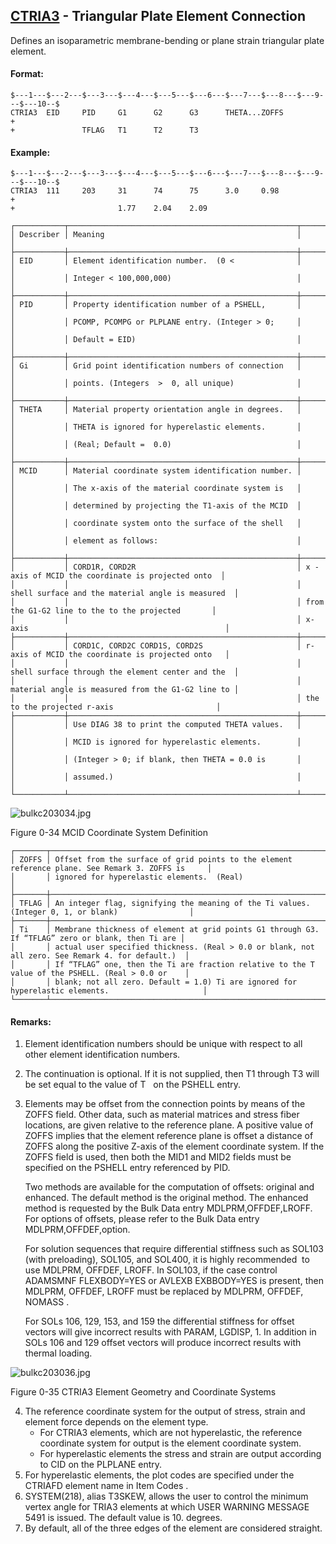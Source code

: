 ## [CTRIA3](https://help.hexagonmi.com/bundle/MSC_Nastran_2022.4/page/Nastran_Combined_Book/qrg/bulkc2/TOC.CTRIA3.xhtml) - Triangular Plate Element Connection

Defines an isoparametric membrane-bending or plane strain triangular plate element.

#### Format:

```nastran
$---1---$---2---$---3---$---4---$---5---$---6---$---7---$---8---$---9---$---10--$
CTRIA3  EID     PID     G1      G2      G3      THETA...ZOFFS           +       
+               TFLAG   T1      T2      T3                                      
```

#### Example:

```nastran
$---1---$---2---$---3---$---4---$---5---$---6---$---7---$---8---$---9---$---10--$
CTRIA3  111     203     31      74      75      3.0     0.98            +       
+                       1.77    2.04    2.09                                    
```

```text
┌───────────┬───────────────────────────────────────────────────┬───────────────────────────────────────────────────┐
│ Describer │ Meaning                                           │                                                   │
├───────────┼───────────────────────────────────────────────────┼───────────────────────────────────────────────────┤
│ EID       │ Element identification number.  (0 <              │                                                   │
│           │ Integer < 100,000,000)                            │                                                   │
├───────────┼───────────────────────────────────────────────────┼───────────────────────────────────────────────────┤
│ PID       │ Property identification number of a PSHELL,       │                                                   │
│           │ PCOMP, PCOMPG or PLPLANE entry. (Integer > 0;     │                                                   │
│           │ Default = EID)                                    │                                                   │
├───────────┼───────────────────────────────────────────────────┼───────────────────────────────────────────────────┤
│ Gi        │ Grid point identification numbers of connection   │                                                   │
│           │ points. (Integers  >  0, all unique)              │                                                   │
├───────────┼───────────────────────────────────────────────────┼───────────────────────────────────────────────────┤
│ THETA     │ Material property orientation angle in degrees.   │                                                   │
│           │ THETA is ignored for hyperelastic elements.       │                                                   │
│           │ (Real; Default =  0.0)                            │                                                   │
├───────────┼───────────────────────────────────────────────────┼───────────────────────────────────────────────────┤
│ MCID      │ Material coordinate system identification number. │                                                   │
│           │ The x-axis of the material coordinate system is   │                                                   │
│           │ determined by projecting the T1-axis of the MCID  │                                                   │
│           │ coordinate system onto the surface of the shell   │                                                   │
│           │ element as follows:                               │                                                   │
├───────────┼───────────────────────────────────────────────────┼───────────────────────────────────────────────────┤
│           │ CORD1R, CORD2R                                    │ x -axis of MCID the coordinate is projected onto  │
│           │                                                   │ shell surface and the material angle is measured  │
│           │                                                   │ from the G1-G2 line to the to the projected       │
│           │                                                   │ x-axis                                            │
├───────────┼───────────────────────────────────────────────────┼───────────────────────────────────────────────────┤
│           │ CORD1C, CORD2C CORD1S, CORD2S                     │ r-axis of MCID the coordinate is projected onto   │
│           │                                                   │ shell surface through the element center and the  │
│           │                                                   │ material angle is measured from the G1-G2 line to │
│           │                                                   │ the to the projected r-axis                       │
├───────────┼───────────────────────────────────────────────────┼───────────────────────────────────────────────────┤
│           │ Use DIAG 38 to print the computed THETA values.   │                                                   │
│           │ MCID is ignored for hyperelastic elements.        │                                                   │
│           │ (Integer > 0; if blank, then THETA = 0.0 is       │                                                   │
│           │ assumed.)                                         │                                                   │
└───────────┴───────────────────────────────────────────────────┴───────────────────────────────────────────────────┘
```

![bulkc203034.jpg](https://help-be.hexagonmi.com/bundle/MSC_Nastran_2022.4/page/Nastran_Combined_Book/qrg/bulkc2/../../../assets/bulkc203034.jpg?_LANG=enus)

Figure 0-34   MCID Coordinate System Definition

```text
┌───────┬───────────────────────────────────────────────────────────────────────────────────────────────────┐
│ ZOFFS │ Offset from the surface of grid points to the element reference plane. See Remark 3. ZOFFS is     │
│       │ ignored for hyperelastic elements.  (Real)                                                        │
├───────┼───────────────────────────────────────────────────────────────────────────────────────────────────┤
│ TFLAG │ An integer flag, signifying the meaning of the Ti values. (Integer 0, 1, or blank)                │
├───────┼───────────────────────────────────────────────────────────────────────────────────────────────────┤
│ Ti    │ Membrane thickness of element at grid points G1 through G3. If “TFLAG” zero or blank, then Ti are │
│       │ actual user specified thickness. (Real > 0.0 or blank, not all zero. See Remark 4. for default.)  │
│       │ If “TFLAG” one, then the Ti are fraction relative to the T value of the PSHELL. (Real > 0.0 or    │
│       │ blank; not all zero. Default = 1.0) Ti are ignored for hyperelastic elements.                     │
└───────┴───────────────────────────────────────────────────────────────────────────────────────────────────┘
```

#### Remarks:

1. Element identification numbers should be unique with respect to all other element identification numbers.
2. The continuation is optional. If it is not supplied, then T1 through T3 will be set equal to the value of T   on the PSHELL entry.
3. Elements may be offset from the connection points by means of the ZOFFS field. Other data, such as material matrices and stress fiber locations, are given relative to the reference plane. A positive value of ZOFFS implies that the element reference plane is offset a distance of ZOFFS along the positive Z-axis of the element coordinate system. If the ZOFFS field is used, then both the MID1 and MID2 fields must be specified on the PSHELL entry referenced by PID.

     Two methods are available for the computation of offsets: original and enhanced. The default method is the original method. The enhanced method is requested by the Bulk Data entry MDLPRM,OFFDEF,LROFF. For options of offsets, please refer to the Bulk Data entry MDLPRM,OFFDEF,option.

     For solution sequences that require differential stiffness such as SOL103 (with preloading), SOL105, and SOL400,  it is highly recommended  to use MDLPRM, OFFDEF, LROFF. In SOL103, if the case control ADAMSMNF FLEXBODY=YES or AVLEXB EXBBODY=YES is present, then MDLPRM, OFFDEF, LROFF must be replaced by  MDLPRM, OFFDEF, NOMASS .

     For SOLs 106, 129, 153, and 159 the differential stiffness for offset vectors will give incorrect results with PARAM, LGDISP, 1. In addition in SOLs 106 and 129 offset vectors will produce incorrect results with thermal loading.

![bulkc203036.jpg](https://help-be.hexagonmi.com/bundle/MSC_Nastran_2022.4/page/Nastran_Combined_Book/qrg/bulkc2/../../../assets/bulkc203036.jpg?_LANG=enus)

Figure 0-35 CTRIA3 Element Geometry and Coordinate Systems

4. The reference coordinate system for the output of stress, strain and element force depends on the element type.
     - For CTRIA3 elements, which are not hyperelastic, the reference coordinate system for output is the element coordinate system.
     - For hyperelastic elements the stress and strain are output according to CID on the PLPLANE entry.
5. For hyperelastic elements, the plot codes are specified under the CTRIAFD element name in  Item Codes .
6. SYSTEM(218), alias T3SKEW, allows the user to control the minimum vertex angle for TRIA3 elements at which USER WARNING MESSAGE 5491 is issued. The default value is 10. degrees.
7. By default, all of the three edges of the element are considered straight.
